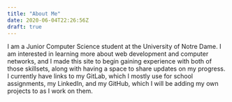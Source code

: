 ```yaml
---
title: "About Me"
date: 2020-06-04T22:26:56Z
draft: true
---
```


I am a Junior Computer Science student at the University of Notre Dame. I am interested in learning more about web development and computer networks, and I made this site to begin gaining experience with both of those skillsets, along with having a space to share updates on my progress. I currently have links to my GitLab, which I mostly use for school assignments, my LinkedIn, and my GitHub, which I will be adding my own projects to as I work on them. 
